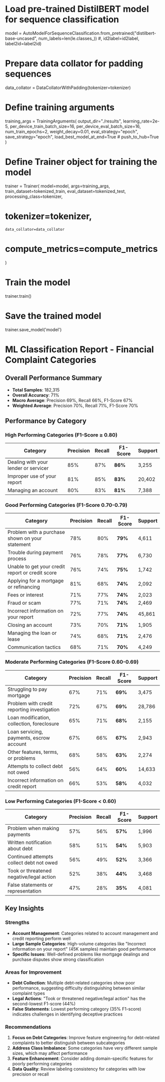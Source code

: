 # Load pre-trained DistilBERT model for sequence classification
model = AutoModelForSequenceClassification.from_pretrained("distilbert-base-uncased", num_labels=len(le.classes_)) #, id2label=id2label, label2id=label2id)

# Prepare data collator for padding sequences
data_collator = DataCollatorWithPadding(tokenizer=tokenizer)

# Define training arguments
training_args = TrainingArguments(
    output_dir="./results",
    learning_rate=2e-5,
    per_device_train_batch_size=16,
    per_device_eval_batch_size=16,
    num_train_epochs=2,
    weight_decay=0.01,
    eval_strategy="epoch",
    save_strategy="epoch",
    load_best_model_at_end=True
    # push_to_hub=True
)

# Define Trainer object for training the model
trainer = Trainer(
    model=model,
    args=training_args,
    train_dataset=tokenized_train,
    eval_dataset=tokenized_test,
    processing_class=tokenizer,
  # tokenizer=tokenizer,
    data_collator=data_collator
  # compute_metrics=compute_metrics
)

# Train the model
trainer.train()

# Save the trained model
trainer.save_model('model')






# ML Classification Report - Financial Complaint Categories

## Overall Performance Summary
- **Total Samples**: 182,315
- **Overall Accuracy**: 71%
- **Macro Average**: Precision 69%, Recall 66%, F1-Score 67%
- **Weighted Average**: Precision 70%, Recall 71%, F1-Score 70%

## Performance by Category

### High Performing Categories (F1-Score ≥ 0.80)
| Category | Precision | Recall | F1-Score | Support |
|----------|-----------|--------|----------|---------|
| Dealing with your lender or servicer | 85% | 87% | **86%** | 3,255 |
| Improper use of your report | 81% | 85% | **83%** | 20,402 |
| Managing an account | 80% | 83% | **81%** | 7,388 |

### Good Performing Categories (F1-Score 0.70-0.79)
| Category | Precision | Recall | F1-Score | Support |
|----------|-----------|--------|----------|---------|
| Problem with a purchase shown on your statement | 78% | 80% | **79%** | 4,611 |
| Trouble during payment process | 76% | 78% | **77%** | 6,730 |
| Unable to get your credit report or credit score | 76% | 74% | **75%** | 1,742 |
| Applying for a mortgage or refinancing | 81% | 68% | **74%** | 2,092 |
| Fees or interest | 71% | 77% | **74%** | 2,023 |
| Fraud or scam | 77% | 71% | **74%** | 2,469 |
| Incorrect information on your report | 72% | 77% | **74%** | 45,861 |
| Closing an account | 73% | 70% | **71%** | 1,905 |
| Managing the loan or lease | 74% | 68% | **71%** | 2,476 |
| Communication tactics | 68% | 71% | **70%** | 4,249 |

### Moderate Performing Categories (F1-Score 0.60-0.69)
| Category | Precision | Recall | F1-Score | Support |
|----------|-----------|--------|----------|---------|
| Struggling to pay mortgage | 67% | 71% | **69%** | 3,475 |
| Problem with credit reporting investigation | 72% | 67% | **69%** | 28,786 |
| Loan modification, collection, foreclosure | 65% | 71% | **68%** | 2,155 |
| Loan servicing, payments, escrow account | 67% | 66% | **67%** | 2,943 |
| Other features, terms, or problems | 68% | 58% | **63%** | 2,274 |
| Attempts to collect debt not owed | 56% | 64% | **60%** | 14,633 |
| Incorrect information on credit report | 66% | 53% | **58%** | 4,032 |

### Low Performing Categories (F1-Score < 0.60)
| Category | Precision | Recall | F1-Score | Support |
|----------|-----------|--------|----------|---------|
| Problem when making payments | 57% | 56% | **57%** | 1,996 |
| Written notification about debt | 58% | 51% | **54%** | 5,903 |
| Continued attempts collect debt not owed | 56% | 49% | **52%** | 3,366 |
| Took or threatened negative/legal action | 52% | 38% | **44%** | 3,468 |
| False statements or representation | 47% | 28% | **35%** | 4,081 |

## Key Insights

### Strengths
- **Account Management**: Categories related to account management and credit reporting perform well
- **Large Sample Categories**: High-volume categories like "Incorrect information on your report" (45K samples) maintain good performance
- **Specific Issues**: Well-defined problems like mortgage dealings and purchase disputes show strong classification

### Areas for Improvement
- **Debt Collection**: Multiple debt-related categories show poor performance, suggesting difficulty distinguishing between similar complaint types
- **Legal Actions**: "Took or threatened negative/legal action" has the second-lowest F1-score (44%)
- **False Statements**: Lowest performing category (35% F1-score) indicates challenges in identifying deceptive practices

### Recommendations
1. **Focus on Debt Categories**: Improve feature engineering for debt-related complaints to better distinguish between subcategories
2. **Address Class Imbalance**: Some categories have very different sample sizes, which may affect performance
3. **Feature Enhancement**: Consider adding domain-specific features for poorly performing categories
4. **Data Quality**: Review labeling consistency for categories with low precision or recall